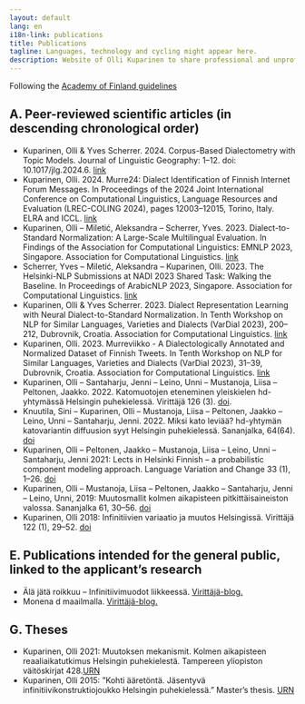 ```yaml
---
layout: default
lang: en
i18n-link: publications
title: Publications
tagline: Languages, technology and cycling might appear here.
description: Website of Olli Kuparinen to share professional and unprofessional information.
---
```


Following the [Academy of Finland guidelines](https://www.aka.fi/en/research-funding/apply-for-funding/how-to-apply-for-funding/az-index-of-application-guidelines2/list-of-publications/)

## A. Peer-reviewed scientific articles (in descending chronological order)
* Kuparinen, Olli & Yves Scherrer. 2024. Corpus-Based Dialectometry with Topic Models. Journal of Linguistic Geography: 1–12. doi: 10.1017/jlg.2024.6. [link](https://doi.org/10.1017/jlg.2024.6)
* Kuparinen, Olli. 2024. Murre24: Dialect Identification of Finnish Internet Forum Messages. In Proceedings of the 2024 Joint International Conference on Computational Linguistics, Language Resources and Evaluation (LREC-COLING 2024), pages 12003–12015, Torino, Italy. ELRA and ICCL. [link](https://aclanthology.org/2024.lrec-main.1048)
* Kuparinen, Olli – Miletić, Aleksandra – Scherrer, Yves. 2023. Dialect-to-Standard Normalization: A Large-Scale Multilingual Evaluation. In Findings of the Association for Computational Linguistics: EMNLP 2023, Singapore. Association for Computational Linguistics. [link](https://aclanthology.org/2023.findings-emnlp.923/)
* Scherrer, Yves – Miletić, Aleksandra – Kuparinen, Olli. 2023. The Helsinki-NLP Submissions at NADI 2023 Shared Task: Walking the Baseline. In Proceedings of ArabicNLP 2023, Singapore. Association for Computational Linguistics. [link](https://aclanthology.org/2023.arabicnlp-1.73/)
* Kuparinen, Olli & Yves Scherrer. 2023. Dialect Representation Learning with Neural Dialect-to-Standard Normalization. In Tenth Workshop on NLP for Similar Languages, Varieties and Dialects (VarDial 2023), 200–212, Dubrovnik, Croatia. Association for Computational Linguistics. [link](https://aclanthology.org/2023.vardial-1.20)
* Kuparinen, Olli. 2023. Murreviikko - A Dialectologically Annotated and Normalized Dataset of Finnish Tweets. In Tenth Workshop on NLP for Similar Languages, Varieties and Dialects (VarDial 2023), 31–39, Dubrovnik, Croatia. Association for Computational Linguistics. [link](https://aclanthology.org/2023.vardial-1.3)
* Kuparinen, Olli – Santaharju, Jenni – Leino, Unni – Mustanoja, Liisa – Peltonen, Jaakko. 2022. Katomuotojen eteneminen yleiskielen hd-yhtymässä Helsingin puhekielessä. Virittäjä 126 (3). [doi](https://doi.org/10.23982/vir.100585).
* Knuutila, Sini – Kuparinen, Olli – Mustanoja, Liisa – Peltonen, Jaakko – Leino, Unni – Santaharju, Jenni. 2022. Miksi kato leviää? hd-yhtymän katovariantin diffuusion syyt Helsingin puhekielessä. Sananjalka, 64(64). [doi](https://doi.org/10.30673/sja.115658)
* Kuparinen, Olli – Peltonen, Jaakko – Mustanoja, Liisa – Leino, Unni – Santaharju, Jenni 2021: Lects in Helsinki Finnish – a probabilistic component modeling approach. Language Variation and Change 33 (1), 1–26. [doi](https://doi.org/10.1017/S0954394521000041)
* Kuparinen, Olli – Mustanoja, Liisa – Peltonen, Jaakko – Santaharju, Jenni – Leino, Unni, 2019: Muutosmallit kolmen aikapisteen pitkittäisaineiston valossa. Sananjalka 61, 30–56.
[doi](https://doi.org/10.30673/sja.80056)
* Kuparinen, Olli 2018: Infinitiivien variaatio ja muutos Helsingissä. Virittäjä 122 (1), 29–52.
[doi](https://doi.org/10.23982/vir.65310)

## E. Publications intended for the general public, linked to the applicant’s research
* Älä jätä roikkuu – Infinitiivimuodot liikkeessä. [Virittäjä-blog.](http://virittajablogi.kotikielenseura.fi/ala-jata-roikkuu-infinitiivimuodot-liikkeessa/)
* Monena d maailmalla. [Virittäjä-blog.](http://virittajablogi.kotikielenseura.fi/monena-d-maailmalla/)

## G. Theses
* Kuparinen, Olli 2021: Muutoksen mekanismit. Kolmen aikapisteen reaaliaikatutkimus Helsingin puhekielestä. Tampereen yliopiston väitöskirjat 428.[URN](http://urn.fi/URN:ISBN:978-952-03-1990-8)
* Kuparinen, Olli 2015: ”Kohti ääretöntä. Jäsentyvä infinitiivikonstruktiojoukko Helsingin puhekielessä.” Master’s thesis. [URN](http://urn.fi/URN:NBN:fi:uta-201512112521)

